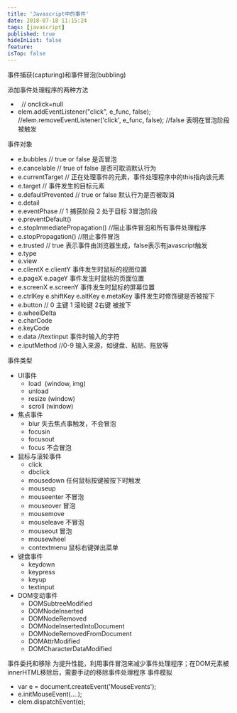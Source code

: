 ```yaml
---
title: 'Javascript中的事件'
date: 2018-07-18 11:15:24
tags: [javascript]
published: true
hideInList: false
feature: 
isTop: false
---
```


事件捕获(capturing)和事件冒泡(bubbling) 

添加事件处理程序的两种方法

*   <div onclick="alert('ddd')"></div>  // onclick=null
*   elem.addEventListener("click", e\_func, false); //elem.removeEventListener('click', e\_func, false); //false 表明在冒泡阶段被触发

事件对象

*   e.bubbles // true or false 是否冒泡
*   e.cancelable // true of false 是否可取消默认行为
*   e.currentTarget // 正在处理事件的元素，事件处理程序中的this指向该元素
*   e.target // 事件发生的目标元素
*   e.defaultPrevented // true or false 默认行为是否被取消
*   e.detail
*   e.eventPhase // 1 捕获阶段 2 处于目标 3冒泡阶段
*   e.preventDefault()
*   e.stopImmediatePropagation() //阻止事件冒泡和所有事件处理程序
*   e.stopPropagation() //阻止事件冒泡
*   e.trusted // true 表示事件由浏览器生成，false表示有javascript触发
*   e.type
*   e.view
*   e.clientX e.clientY 事件发生时鼠标的视图位置
*   e.pageX e.pageY 事件发生时鼠标的页面位置
*   e.screenX e.screenY 事件发生时鼠标的屏幕位置
*   e.ctrlKey e.shiftKey e.altKey e.metaKey 事件发生时修饰键是否被按下
*   e.button // 0 主键 1 滚轮键 2右键 被按下
*   e.wheelDelta
*   e.charCode
*   e.keyCode
*   e.data //textinput 事件时输入的字符
*   e.iputMethod //0-9 输入来源，如键盘、粘贴、拖放等

事件类型

*   UI事件
    *   load  (window, img)
    *   unload
    *   resize (window)
    *   scroll (window)
*   焦点事件
    *   blur 失去焦点事触发，不会冒泡
    *   focusin
    *   focusout
    *   focus 不会冒泡
*   鼠标与滚轮事件
    *   click
    *   dbclick
    *   mousedown 任何鼠标按键被按下时触发
    *   mouseup
    *   mouseenter 不冒泡
    *   mouseover 冒泡
    *   mousemove
    *   mouseleave 不冒泡
    *   mouseout 冒泡
    *   mousewheel
    *   contextmenu 鼠标右键弹出菜单
*   键盘事件
    *   keydown
    *   keypress
    *   keyup
    *   textinput
*   DOM变动事件
    *   DOMSubtreeModified
    *   DOMNodeInserted
    *   DOMNodeRemoved
    *   DOMNodeInsertedIntoDocument
    *   DOMNodeRemovedFromDocument
    *   DOMAttrModified
    *   DOMCharacterDataModified

事件委托和移除 为提升性能，利用事件冒泡来减少事件处理程序；在DOM元素被innerHTML移除后，需要手动的移除事件处理程序 事件模拟

*   var e = document.createEvent('MouseEvents');
*   e.initMouseEvent(....);
*   elem.dispatchEvent(e);